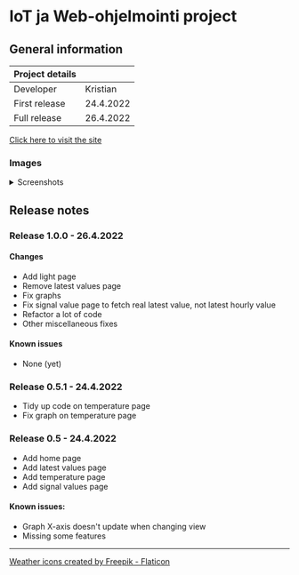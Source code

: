 # IoT ja Web-ohjelmointi project

## General information

| Project details | |
| ---      | ---      |
| Developer  | Kristian |
| First release | 24.4.2022 |
| Full release | 26.4.2022 |

[Click here to visit the site](https://kristianka.github.io/weather/frontend/index.html)

### Images

<details>
<summary>Screenshots</summary>
<br>

![Image 1 of light page](https://imgur.com/rl3miLC.jpg)

![Image 2 of light page](https://imgur.com/mdQLjwb.jpg)

![Image 1 of temperature page](https://imgur.com/PCem8yx.jpg)

![Image 2 of temperature page](https://imgur.com/HWsjIzT.jpg)

![Image 1 of signal values page](https://imgur.com/wvcpGaa.jpg)

![Image 2 of signal values page](https://imgur.com/LYUjb9F.jpg)

![Image 3 of signal values page](https://imgur.com/mghpAZF.jpg)

</details>




## Release notes   


### Release 1.0.0 - 26.4.2022

#### Changes

* Add light page
* Remove latest values page
* Fix graphs
* Fix signal value page to fetch real latest value, not latest hourly value
* Refactor a lot of code
* Other miscellaneous fixes

#### Known issues

* None (yet)


### Release 0.5.1 - 24.4.2022

* Tidy up code on temperature page
* Fix graph on temperature page


### Release 0.5 - 24.4.2022

* Add home page
* Add latest values page
* Add temperature page
* Add signal values page

#### Known issues:

* Graph X-axis doesn't update when changing view
* Missing some features

---

<a href="https://www.flaticon.com/free-icons/weather" title="weather icons">Weather icons created by Freepik - Flaticon</a>
